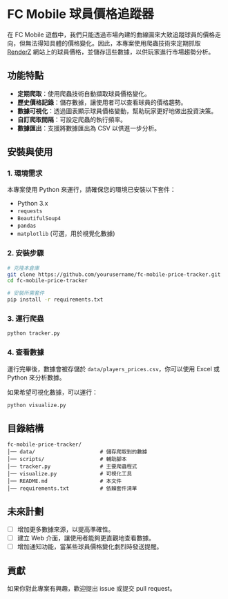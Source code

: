 # FC Mobile 球員價格追蹤器

在 FC Mobile 遊戲中，我們只能透過市場內建的曲線圖來大致追蹤球員的價格走向，但無法得知具體的價格變化。因此，本專案使用爬蟲技術來定期抓取 [RenderZ](https://www.renderz.com/) 網站上的球員價格，並儲存這些數據，以供玩家進行市場趨勢分析。

## 功能特點
- **定期爬取**：使用爬蟲技術自動擷取球員價格變化。
- **歷史價格記錄**：儲存數據，讓使用者可以查看球員的價格趨勢。
- **數據可視化**：透過圖表顯示球員價格變動，幫助玩家更好地做出投資決策。
- **自訂爬取間隔**：可設定爬蟲的執行頻率。
- **數據匯出**：支援將數據匯出為 CSV 以供進一步分析。

## 安裝與使用
### 1. 環境需求
本專案使用 Python 來運行，請確保您的環境已安裝以下套件：
- Python 3.x
- `requests`
- `BeautifulSoup4`
- `pandas`
- `matplotlib` (可選，用於視覺化數據)

### 2. 安裝步驟
```bash
# 克隆本倉庫
git clone https://github.com/yourusername/fc-mobile-price-tracker.git
cd fc-mobile-price-tracker

# 安裝所需套件
pip install -r requirements.txt
```

### 3. 運行爬蟲
```bash
python tracker.py
```

### 4. 查看數據
運行完畢後，數據會被存儲於 `data/players_prices.csv`，你可以使用 Excel 或 Python 來分析數據。

如果希望可視化數據，可以運行：
```bash
python visualize.py
```

## 目錄結構
```
fc-mobile-price-tracker/
│── data/                     # 儲存爬取到的數據
│── scripts/                  # 輔助腳本
│── tracker.py                # 主要爬蟲程式
│── visualize.py              # 可視化工具
│── README.md                 # 本文件
│── requirements.txt          # 依賴套件清單
```

## 未來計劃
- [ ] 增加更多數據來源，以提高準確性。
- [ ] 建立 Web 介面，讓使用者能夠更直觀地查看數據。
- [ ] 增加通知功能，當某些球員價格變化劇烈時發送提醒。

## 貢獻
如果你對此專案有興趣，歡迎提出 issue 或提交 pull request。

